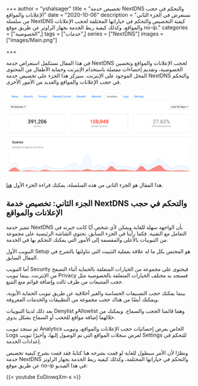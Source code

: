+++
author = "yshalsager"
title = "تخصيص خدمة NextDNS والتحكم في حجب الإعلانات والمواقع"
date = "2020-10-06"
description = "نستعرض في الجزء الثاني من سلسلة NextDNS كيفية التخصيص والتحكم في خياراتها المختلفة لحجب الإعلانات والمواقع، وكذلك كيفية ربط الخدمة بجهاز الراوتر عن طريق موقع no-ip."
categories = ["الخصوصية",]
tags = ["خدمات",]
series = ["NextDNS"]
images = ["images/Main.png"]

+++

في هذا المقال نستكمل استعراض خدمة NextDNS لحجب الإعلانات والمواقع وتحسين الخصوصية، وتقديم إحصاءات مفصلة باستخدام الإنترنت وحماية اﻷطفال من المحتوى المخل الموجود على الإنترنت. سيركز هذا الجزء على تخصيص خدمة NextDNS والتحكم في حجب الإعلانات والمواقع والعديد من اﻷمور اﻷخرى.

![main](images/Main.png)

هذا المقال هو الجزء الثاني من هذه السلسلة، يمكنك قراءة الجزء الأول [هنا](/ar/posts/nextdns).

##  الجزء الثاني: تخصيص خدمة NextDNS والتحكم في حجب الإعلانات والمواقع

 تتميز خدمة NextDNS بأن الواجهة سهلة للغاية ويمكن لأي شخص أيًا كانت خبرته في التعامل مع التقنية. فكما رأينا في الجزء السابق، تحتوي الشاشة الرئيسية على مجموعة من التبويبات باﻷعلى والمقسمة إلى اﻷمور التي يمكنك التحكم بها في الخدمة.

التبويب اﻷول Setup هو المختص بكل ما له علاقة بعملية التثبيت التي تناولتها بالشرح في المقال السابق.

أما التبويب Security فيحتوى على مجموعة من الخيارات المتعلقة بالحماية أثناء التصفح من اﻹنترنت. بينما تبويب Privacy فستجد به مختلف الخيارات المتعلقة بالخصوصية مثل حجب المتتبعات من طرف ثالث وإضافة قوائم منع التتبع.

بينما يمكنك حجب التصنيفات الحساسة والغير أخلاقية عن طريق تبويب الحماية اﻷبوية، ويمكنك أيضًا من هناك حجب مجموعة من التطبيقات والخدمات المعروفة.

بعد ذلك لدينا التبويبات Denylist وAllowlist وهما قائمتا الحجب والسماح. ويمكنك من خلالهما إضافة مواقع للحجب أو السماح بشكل يدوي.

ثم ستجد تبويب Analytics الخاص بعرض إحصائيات حجب اﻹعلانات والمواقع، وتبويب Logs لعرض سجلات المواقع التي تم الوصول إليها، وأخيرًا تبويب Settings للتحكم في إعدادات الخدمة.

ونظرًا ﻷن اﻷمر سيطول للغاية لو قمت بشرحه هنا كتابةً فقد قمت بشرح كيفية تخصيص خدمة NextDNS والتحكم في خياراتها المختلفة، وكذلك كيفية ربط الخدمة بجهاز الراوتر عن طريق موقع no-ip في هذا الفيديو:

{{< youtube EoDiowqXm-s >}}
